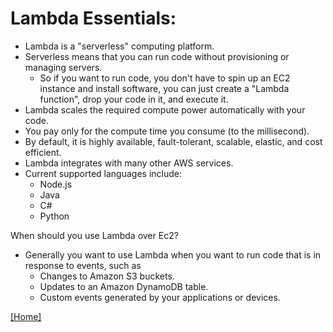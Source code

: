 # Lambda Essentials: 
 - Lambda is a "serverless" computing platform.
 - Serverless means that you can run code without provisioning or managing servers.
     - So if you want to run code, you don't have to spin up an EC2 instance and install software, you can just create a "Lambda function", drop your code in it, and execute it.
 - Lambda scales the required compute power automatically with your code.
 - You pay only for the compute time you consume (to the millisecond).
 - By default, it is highly available, fault-tolerant, scalable, elastic, and cost efficient.
 - Lambda integrates with many other AWS services.
 - Current supported languages include:
     - Node.js
     - Java
     - C#
     - Python 

When should you use Lambda over Ec2? 
   - Generally you want to use Lambda when you want to run code that is in response to events, such as
       - Changes to Amazon S3 buckets.
       - Updates to an Amazon DynamoDB table.
       - Custom events generated by your applications or devices. 

[[Home]](https://github.com/lannyzhujin/AWS_CSA_Feb_2018/blob/master/AWS_CSA-Associate/Home.md)